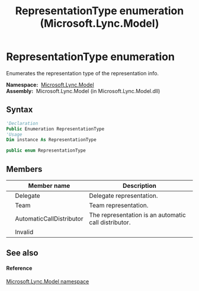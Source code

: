 ﻿---
title: RepresentationType enumeration (Microsoft.Lync.Model)
TOCTitle: RepresentationType enumeration
ms:assetid: T:Microsoft.Lync.Model.RepresentationType_DI_3_UC_OCS14MrefLyncWPF
ms:mtpsurl: https://msdn.microsoft.com/en-us/library/microsoft.lync.model.representationtype_di_3_uc_ocs14mreflyncwpf(v=office.15)
ms:contentKeyID: 48594922
ms.date: 07/28/2014
mtps_version: v=office.15
f1_keywords:
- Microsoft.Lync.Model.RepresentationType
- Microsoft.Lync.Model.RepresentationType.AutomaticCallDistributor
- Microsoft.Lync.Model.RepresentationType.Delegate
- Microsoft.Lync.Model.RepresentationType.Invalid
- Microsoft.Lync.Model.RepresentationType.Team
dev_langs:
- CSharp
- JScript
- VB
- other
---

# RepresentationType enumeration

Enumerates the representation type of the representation info.

**Namespace:**  [Microsoft.Lync.Model](microsoft-lync-model-namespace_2.md)  
**Assembly:**  Microsoft.Lync.Model (in Microsoft.Lync.Model.dll)

## Syntax

``` vb
'Declaration
Public Enumeration RepresentationType
'Usage
Dim instance As RepresentationType
```

``` csharp
public enum RepresentationType
```

## Members

<table>
<thead>
<tr class="header">
<th></th>
<th>Member name</th>
<th>Description</th>
</tr>
</thead>
<tbody>
<tr class="odd">
<td></td>
<td>Delegate</td>
<td>Delegate representation.</td>
</tr>
<tr class="even">
<td></td>
<td>Team</td>
<td>Team representation.</td>
</tr>
<tr class="odd">
<td></td>
<td>AutomaticCallDistributor</td>
<td>The representation is an automatic call distributor.</td>
</tr>
<tr class="even">
<td></td>
<td>Invalid</td>
<td></td>
</tr>
</tbody>
</table>


## See also

#### Reference

[Microsoft.Lync.Model namespace](microsoft-lync-model-namespace_2.md)


